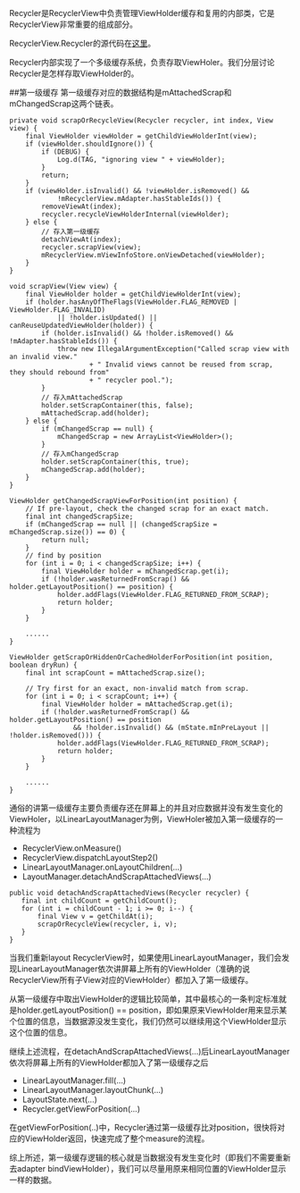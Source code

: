 Recycler是RecyclerView中负责管理ViewHolder缓存和复用的内部类，它是RecyclerView非常重要的组成部分。

RecyclerView.Recycler的源代码在[这里](https://github.com/android/platform_frameworks_support/blob/master/v7/recyclerview/src/android/support/v7/widget/RecyclerView.java#L5144)。

Recycler内部实现了一个多级缓存系统，负责存取ViewHoler。我们分层讨论Recycler是怎样存取ViewHolder的。

##第一级缓存
第一级缓存对应的数据结构是mAttachedScrap和mChangedScrap这两个链表。

```
private void scrapOrRecycleView(Recycler recycler, int index, View view) {
    final ViewHolder viewHolder = getChildViewHolderInt(view);
    if (viewHolder.shouldIgnore()) {
        if (DEBUG) {
            Log.d(TAG, "ignoring view " + viewHolder);
        }
        return;
    }
    if (viewHolder.isInvalid() && !viewHolder.isRemoved() &&
            !mRecyclerView.mAdapter.hasStableIds()) {
        removeViewAt(index);
        recycler.recycleViewHolderInternal(viewHolder);
    } else {
        // 存入第一级缓存
        detachViewAt(index);
        recycler.scrapView(view);
        mRecyclerView.mViewInfoStore.onViewDetached(viewHolder);
    }
}

void scrapView(View view) {
    final ViewHolder holder = getChildViewHolderInt(view);
    if (holder.hasAnyOfTheFlags(ViewHolder.FLAG_REMOVED | ViewHolder.FLAG_INVALID)
            || !holder.isUpdated() || canReuseUpdatedViewHolder(holder)) {
        if (holder.isInvalid() && !holder.isRemoved() && !mAdapter.hasStableIds()) {
            throw new IllegalArgumentException("Called scrap view with an invalid view."
                    + " Invalid views cannot be reused from scrap, they should rebound from"
                    + " recycler pool.");
        }
        // 存入mAttachedScrap
        holder.setScrapContainer(this, false);
        mAttachedScrap.add(holder);
    } else {
        if (mChangedScrap == null) {
            mChangedScrap = new ArrayList<ViewHolder>();
        }
        // 存入mChangedScrap
        holder.setScrapContainer(this, true);
        mChangedScrap.add(holder);
    }
}

ViewHolder getChangedScrapViewForPosition(int position) {
    // If pre-layout, check the changed scrap for an exact match.
    final int changedScrapSize;
    if (mChangedScrap == null || (changedScrapSize = mChangedScrap.size()) == 0) {
        return null;
    }
    // find by position
    for (int i = 0; i < changedScrapSize; i++) {
        final ViewHolder holder = mChangedScrap.get(i);
        if (!holder.wasReturnedFromScrap() && holder.getLayoutPosition() == position) {
            holder.addFlags(ViewHolder.FLAG_RETURNED_FROM_SCRAP);
            return holder;
        }
    }

    ......
}

ViewHolder getScrapOrHiddenOrCachedHolderForPosition(int position, boolean dryRun) {
    final int scrapCount = mAttachedScrap.size();

    // Try first for an exact, non-invalid match from scrap.
    for (int i = 0; i < scrapCount; i++) {
        final ViewHolder holder = mAttachedScrap.get(i);
        if (!holder.wasReturnedFromScrap() && holder.getLayoutPosition() == position
                && !holder.isInvalid() && (mState.mInPreLayout || !holder.isRemoved())) {
            holder.addFlags(ViewHolder.FLAG_RETURNED_FROM_SCRAP);
            return holder;
        }
    }

    ......
}
```

通俗的讲第一级缓存主要负责缓存还在屏幕上的并且对应数据并没有发生变化的ViewHoler，以LinearLayoutManager为例，ViewHoler被加入第一级缓存的一种流程为
- RecyclerView.onMeasure()
- RecyclerView.dispatchLayoutStep2()
- LinearLayoutManager.onLayoutChildren(...)
- LayoutManager.detachAndScrapAttachedViews(...)

 ```
 public void detachAndScrapAttachedViews(Recycler recycler) {
    final int childCount = getChildCount();
    for (int i = childCount - 1; i >= 0; i--) {
        final View v = getChildAt(i);
        scrapOrRecycleView(recycler, i, v);
    }
}
 ```

当我们重新layout RecyclerView时，如果使用LinearLayoutManager，我们会发现LinearLayoutManager依次讲屏幕上所有的ViewHolder（准确的说RecyclerView所有子View对应的ViewHolder）都加入了第一级缓存。

从第一级缓存中取出ViewHolder的逻辑比较简单，其中最核心的一条判定标准就是holder.getLayoutPosition() == position，即如果原来ViewHolder用来显示某个位置的信息，当数据源没发生变化，我们仍然可以继续用这个ViewHolder显示这个位置的信息。

继续上述流程，在detachAndScrapAttachedViews(...)后LinearLayoutManager依次将屏幕上所有的ViewHolder都加入了第一级缓存之后
- LinearLayoutManager.fill(...)
- LinearLayoutManager.layoutChunk(...)
- LayoutState.next(...)
- Recycler.getViewForPosition(...)

在getViewForPosition(..)中，Recycler通过第一级缓存比对position，很快将对应的ViewHolder返回，快速完成了整个measure的流程。

综上所述，第一级缓存逻辑的核心就是当数据没有发生变化时（即我们不需要重新去adapter bindViewHolder），我们可以尽量用原来相同位置的ViewHolder显示一样的数据。
